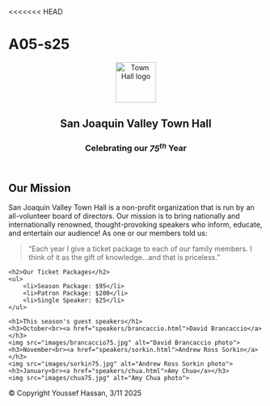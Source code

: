 <<<<<<< HEAD
# A05-s25
>>>>>>>
<!DOCTYPE html>
<html lang="en">

<head>
    <meta charset="utf-8">
    <title>San Joaquin Valley Town Hall</title>
    <link rel="shortcut icon" href="images/favicon.ico">
    <link rel="stylesheet" href="styles/c4_main.css">
</head>

<body>
<header>
    <img src="images/town_hall_logo.gif" alt="Town Hall logo" height="80">
    <h2>San Joaquin Valley Town Hall</h2>
    <h3>Celebrating our <em class="shadow">75<sup>th</sup></em> Year</h3>
</header>
<main>
    <h2>Our Mission</h2>
    <p>San Joaquin Valley Town Hall is a non-profit organization that is run by an
        all-volunteer board of directors. Our mission is to bring nationally and
        internationally renowned, thought-provoking speakers who inform, educate,
        and entertain our audience! As one or our members told us:</p>
    <blockquote>&ldquo;Each year I give a ticket package to each of our family members.
        I think of it as the gift of knowledge...and that is priceless.&rdquo;</blockquote>

    <h2>Our Ticket Packages</h2>
    <ul>
        <li>Season Package: $95</li>
        <li>Patron Package: $200</li>
        <li>Single Speaker: $25</li>
    </ul>

    <h1>This season's guest speakers</h1>
    <h3>October<br><a href="speakers/brancaccio.html">David Brancaccio</a></h3>
    <img src="images/brancaccio75.jpg" alt="David Brancaccio photo">
    <h3>November<br><a href="speakers/sorkin.html">Andrew Ross Sorkin</a></h3>
    <img src="images/sorkin75.jpg" alt="Andrew Ross Sorkin photo">
    <h3>January<br><a href="speakers/chua.html">Amy Chua</a></h3>
    <img src="images/chua75.jpg" alt="Amy Chua photo">
</main>
<footer>
    <p>&copy; Copyright Youssef Hassan, 3/11 2025</p>
</footer>
</body>
</html>
